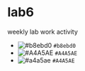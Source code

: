 # lab6
weekly lab work activity

- ![#b8ebd0](https://via.placeholder.com/15/b8ebd0/000000?text=+) `#b8ebd0`
- ![#A4A5AE](https://via.placeholder.com/15/A4A5AE/000000?text=+) `#A4A5AE`
- ![#a4a5ae](https://via.placeholder.com/15/A4A5AE/000000?text=+) `#A4A5AE`